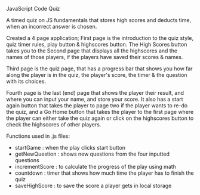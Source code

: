JavaScript Code Quiz

A timed quiz on JS fundamentals that stores high scores and deducts time, when an incorrect answer is chosen. 

Created a 4 page application; First page is the introduction to the quiz style, quiz timer rules, play button & highscores button. The High Scores button takes you to the
Second page that displays all the highscores and the names of those players, if the players have saved their scores & names. 

Third page is the quiz page, that has a progress bar that shows you how far along the player is in the quiz, the player's score, the timer & the question with its choices. 

Fourth page is the last (end) page that shows the player their result, and where you can input your name, and store your score. It also has a start again button that takes the player to page two if the player wants to re-do the quiz, and a Go Home button that takes the player to the first page where the player can either take the quiz again or click on the highscores button to check the highscores of other players.

Functions used in .js files: 
- startGame : when the play clicks start button
- getNewQuestion : shows new questions from the four inputted questions
- incrementScore : to calculate the progress of the play using math 
- countdown : timer that shows how much time the player has to finish the quiz
- saveHighScore : to save the score a player gets in local storage 

